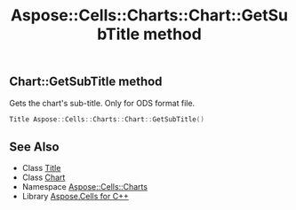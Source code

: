 ﻿---
title: Aspose::Cells::Charts::Chart::GetSubTitle method
linktitle: GetSubTitle
second_title: Aspose.Cells for C++ API Reference
description: 'Aspose::Cells::Charts::Chart::GetSubTitle method. Gets the chart''s sub-title. Only for ODS format file in C++.'
type: docs
weight: 3900
url: /cpp/aspose.cells.charts/chart/getsubtitle/
---
## Chart::GetSubTitle method


Gets the chart's sub-title. Only for ODS format file.

```cpp
Title Aspose::Cells::Charts::Chart::GetSubTitle()
```

## See Also

* Class [Title](../../title/)
* Class [Chart](../)
* Namespace [Aspose::Cells::Charts](../../)
* Library [Aspose.Cells for C++](../../../)
